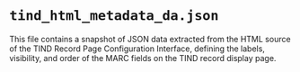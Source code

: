 # `tind_html_metadata_da.json`

This file contains a snapshot of JSON data extracted from the HTML source of the 
TIND Record Page Configuration Interface, defining the labels, visibility, and
order of the MARC fields on the TIND record display page.
